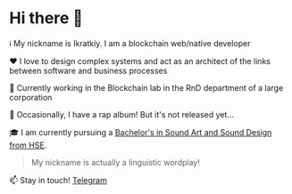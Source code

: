 # Hi there 👋

:information_source: My nickname is Ikratkiy. I am a blockchain web/native developer

:heart: I love to design complex systems and act as an architect of the links between software and business processes

:briefcase: Сurrently working in the Blockchain lab in the RnD department of a large corporation

:microphone: Occasionally, I have a rap album! But it's not released yet...

:mortar_board: I am currently pursuing a [Bachelor's in Sound Art and Sound Design from HSE](https://hsedesign.online/). 

> My nickname is actually a linguistic wordplay!

:mailbox: Stay in touch! [Telegram](https://t.me/ikratkiy)
